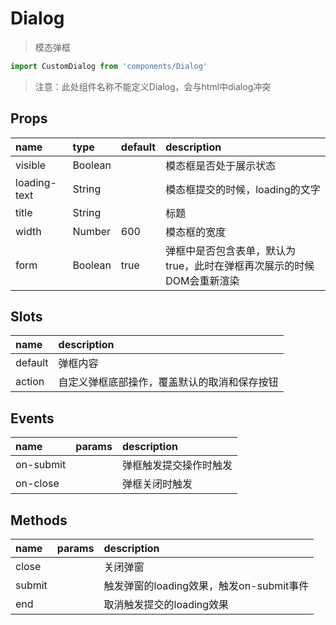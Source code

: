 # Dialog

> 模态弹框

```js
import CustomDialog from 'components/Dialog'
```

> 注意：此处组件名称不能定义Dialog，会与html中dialog冲突

## Props

| name | type | default | description |
| :--- | :--- | :--- | :--- |
| visible | Boolean |  | 模态框是否处于展示状态 |
| loading-text | String |  | 模态框提交的时候，loading的文字 |
| title | String |  | 标题 |
| width | Number | 600 | 模态框的宽度 |
| form | Boolean | true | 弹框中是否包含表单，默认为true，此时在弹框再次展示的时候DOM会重新渲染 |

## Slots

| name | description |
| :--- | :--- |
| default | 弹框内容 |
| action | 自定义弹框底部操作，覆盖默认的取消和保存按钮 |

## Events

| name | params | description |
| :--- | :--- | :--- |
| on-submit |  | 弹框触发提交操作时触发 |
| on-close |  | 弹框关闭时触发 |

## Methods

| name | params | description |
| :--- | :--- | :--- |
| close |  | 关闭弹窗 |
| submit |  | 触发弹窗的loading效果，触发on-submit事件 |
| end |  | 取消触发提交的loading效果 |



